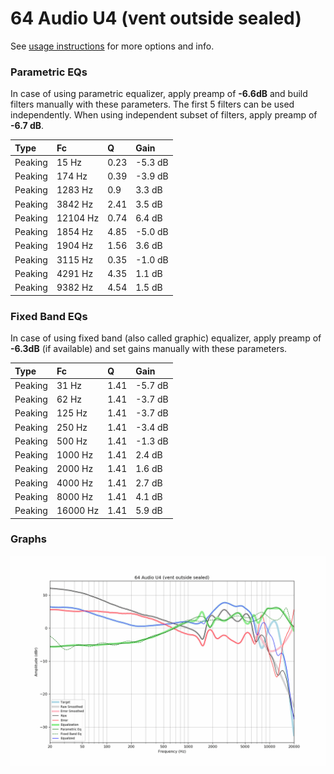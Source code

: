 # 64 Audio U4 (vent outside sealed)
See [usage instructions](https://github.com/jaakkopasanen/AutoEq#usage) for more options and info.

### Parametric EQs
In case of using parametric equalizer, apply preamp of **-6.6dB** and build filters manually
with these parameters. The first 5 filters can be used independently.
When using independent subset of filters, apply preamp of **-6.7 dB**.

| Type    | Fc       |    Q | Gain    |
|:--------|:---------|:-----|:--------|
| Peaking | 15 Hz    | 0.23 | -5.3 dB |
| Peaking | 174 Hz   | 0.39 | -3.9 dB |
| Peaking | 1283 Hz  | 0.9  | 3.3 dB  |
| Peaking | 3842 Hz  | 2.41 | 3.5 dB  |
| Peaking | 12104 Hz | 0.74 | 6.4 dB  |
| Peaking | 1854 Hz  | 4.85 | -5.0 dB |
| Peaking | 1904 Hz  | 1.56 | 3.6 dB  |
| Peaking | 3115 Hz  | 0.35 | -1.0 dB |
| Peaking | 4291 Hz  | 4.35 | 1.1 dB  |
| Peaking | 9382 Hz  | 4.54 | 1.5 dB  |

### Fixed Band EQs
In case of using fixed band (also called graphic) equalizer, apply preamp of **-6.3dB**
(if available) and set gains manually with these parameters.

| Type    | Fc       |    Q | Gain    |
|:--------|:---------|:-----|:--------|
| Peaking | 31 Hz    | 1.41 | -5.7 dB |
| Peaking | 62 Hz    | 1.41 | -3.7 dB |
| Peaking | 125 Hz   | 1.41 | -3.7 dB |
| Peaking | 250 Hz   | 1.41 | -3.4 dB |
| Peaking | 500 Hz   | 1.41 | -1.3 dB |
| Peaking | 1000 Hz  | 1.41 | 2.4 dB  |
| Peaking | 2000 Hz  | 1.41 | 1.6 dB  |
| Peaking | 4000 Hz  | 1.41 | 2.7 dB  |
| Peaking | 8000 Hz  | 1.41 | 4.1 dB  |
| Peaking | 16000 Hz | 1.41 | 5.9 dB  |

### Graphs
![](./64%20Audio%20U4%20(vent%20outside%20sealed).png)